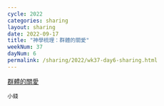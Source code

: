 ```yaml
---
cycle: 2022
categories: sharing
layout: sharing
date: 2022-09-17
title: "神學梳理：群體的關愛"
weekNum: 37
dayNum: 6
permalink: /sharing/2022/wk37-day6-sharing.html
---
```


[群體的關愛](https://eccseattle.github.io/media/sharing/2022/wk037/2022-09-17-bin.m4a)

`小錢`
